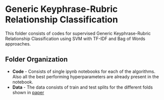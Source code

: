 # Generic Keyphrase-Rubric Relationship Classification

This folder consists of codes for supervised Generic Keyphrase-Rubric Relationship Classification using SVM with TF-IDF and Bag of Words approaches.

## Folder Organization

* **Code** - Consists of single ipynb notebooks for each of the algorithms. Also all the best performing hyperparameters are already present in the notebook.
* **Data** - The data consists of train and test splits for the different folds shown in [paper](https://manikandan-ravikiran.github.io/files/edtech1.pdf) 




